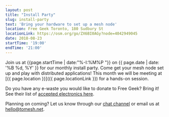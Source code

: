 ```yaml
---
layout: post
title: "Install Party"
slug: install-party
text: 'Bring your hardware to set up a mesh node'
location: Free Geek Toronto, 180 Sudbury St  
locationLink: https://osm.org/go/ZX6BI0AGy?node=4042949045
date: 2018-08-23
startTime: '19:00'
endTime: '21:00'
---
```


Join us at {{page.startTime | date:"%-I:%M%P "}} on {{ page.date | date: '%B %d, %Y' }} for our monthly install party. Come get your mesh node set up and play with distributed applications! This month we will be meeting at [{{ page.location }}]({{ page.locationLink }}) for a hands-on session.

Do you have any e-waste you would like to donate to Free Geek? Bring it! See their list of [accepted electronics here](https://www.freegeektoronto.org/pick-up/).

Planning on coming? Let us know through our [chat channel](https://chat.tomesh.net/#/room/#tomesh:tomesh.net) or email us at <hello@tomesh.net>.
